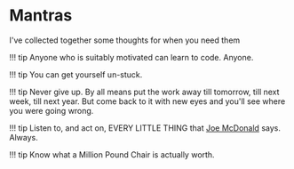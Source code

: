 # Mantras

I've collected together some thoughts for when you need them

!!! tip
    Anyone who is suitably motivated can learn to code. Anyone.



!!! tip
    You can get yourself un-stuck.



!!! tip
    Never give up. By all means put the work away till tomorrow, till next week, till next year. But come back to it with new eyes and you'll see where you were going wrong.

!!! tip
    Listen to, and act on, EVERY LITTLE THING that [Joe McDonald](https://twitter.com/CompareSoftware) says. Always.



!!! tip
    Know what a Million Pound Chair is actually worth.